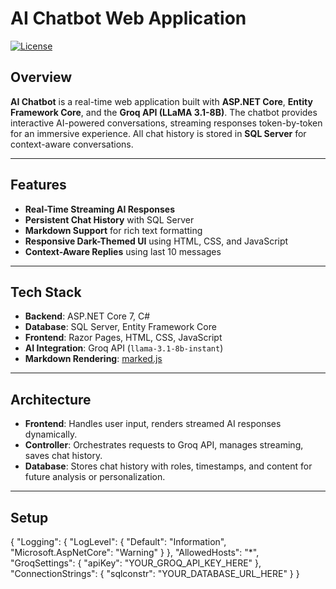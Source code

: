 # AI Chatbot Web Application

[![License](https://img.shields.io/badge/license-MIT-blue.svg)](LICENSE)

## Overview

**AI Chatbot** is a real-time web application built with **ASP.NET Core**, **Entity Framework Core**, and the **Groq API (LLaMA 3.1-8B)**. The chatbot provides interactive AI-powered conversations, streaming responses token-by-token for an immersive experience. All chat history is stored in **SQL Server** for context-aware conversations.

---

## Features

- **Real-Time Streaming AI Responses**  
- **Persistent Chat History** with SQL Server  
- **Markdown Support** for rich text formatting  
- **Responsive Dark-Themed UI** using HTML, CSS, and JavaScript  
- **Context-Aware Replies** using last 10 messages  

---

## Tech Stack

- **Backend**: ASP.NET Core 7, C#  
- **Database**: SQL Server, Entity Framework Core  
- **Frontend**: Razor Pages, HTML, CSS, JavaScript  
- **AI Integration**: Groq API (`llama-3.1-8b-instant`)  
- **Markdown Rendering**: [marked.js](https://marked.js.org/)  

---

## Architecture
- **Frontend**: Handles user input, renders streamed AI responses dynamically.  
- **Controller**: Orchestrates requests to Groq API, manages streaming, saves chat history.  
- **Database**: Stores chat history with roles, timestamps, and content for future analysis or personalization.

---

## Setup
{
  "Logging": {
    "LogLevel": {
      "Default": "Information",
      "Microsoft.AspNetCore": "Warning"
    }
  },
  "AllowedHosts": "*",
  "GroqSettings": {
    "apiKey": "YOUR_GROQ_API_KEY_HERE"
  },
  "ConnectionStrings": {
    "sqlconstr": "YOUR_DATABASE_URL_HERE"
  }
}

